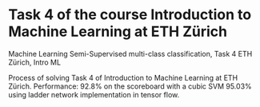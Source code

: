 # Task 4 of the course Introduction to Machine Learning at ETH Zürich
Machine Learning Semi-Supervised multi-class classification, Task 4 ETH Zürich, Intro ML

Process of solving Task 4 of Introduction to Machine Learning at ETH Zürich.
Performance: 92.8% on the scoreboard with a cubic SVM
95.03% using ladder network implementation in tensor flow.
